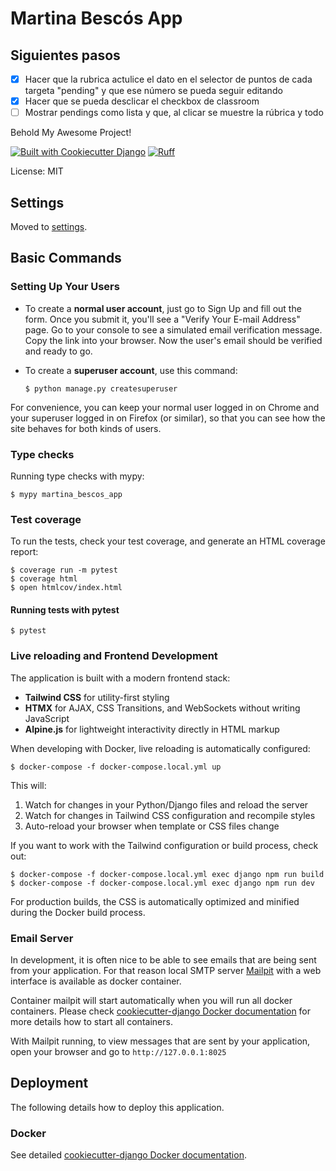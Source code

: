 # Martina Bescós App


## Siguientes pasos

- [X] Hacer que la rubrica actulice el dato en el selector de puntos de cada targeta "pending" y que ese número se pueda seguir editando
- [X] Hacer que se pueda desclicar el checkbox de classroom
- [ ] Mostrar pendings como lista y que, al clicar se muestre la rúbrica y todo

Behold My Awesome Project!

[![Built with Cookiecutter Django](https://img.shields.io/badge/built%20with-Cookiecutter%20Django-ff69b4.svg?logo=cookiecutter)](https://github.com/cookiecutter/cookiecutter-django/)
[![Ruff](https://img.shields.io/endpoint?url=https://raw.githubusercontent.com/astral-sh/ruff/main/assets/badge/v2.json)](https://github.com/astral-sh/ruff)

License: MIT

## Settings

Moved to [settings](https://cookiecutter-django.readthedocs.io/en/latest/1-getting-started/settings.html).

## Basic Commands

### Setting Up Your Users

- To create a **normal user account**, just go to Sign Up and fill out the form. Once you submit it, you'll see a "Verify Your E-mail Address" page. Go to your console to see a simulated email verification message. Copy the link into your browser. Now the user's email should be verified and ready to go.

- To create a **superuser account**, use this command:

      $ python manage.py createsuperuser

For convenience, you can keep your normal user logged in on Chrome and your superuser logged in on Firefox (or similar), so that you can see how the site behaves for both kinds of users.

### Type checks

Running type checks with mypy:

    $ mypy martina_bescos_app

### Test coverage

To run the tests, check your test coverage, and generate an HTML coverage report:

    $ coverage run -m pytest
    $ coverage html
    $ open htmlcov/index.html

#### Running tests with pytest

    $ pytest

### Live reloading and Frontend Development

The application is built with a modern frontend stack:

- **Tailwind CSS** for utility-first styling
- **HTMX** for AJAX, CSS Transitions, and WebSockets without writing JavaScript
- **Alpine.js** for lightweight interactivity directly in HTML markup

When developing with Docker, live reloading is automatically configured:

    $ docker-compose -f docker-compose.local.yml up

This will:
1. Watch for changes in your Python/Django files and reload the server
2. Watch for changes in Tailwind CSS configuration and recompile styles
3. Auto-reload your browser when template or CSS files change

If you want to work with the Tailwind configuration or build process, check out:

    $ docker-compose -f docker-compose.local.yml exec django npm run build
    $ docker-compose -f docker-compose.local.yml exec django npm run dev

For production builds, the CSS is automatically optimized and minified during the Docker build process.

### Email Server

In development, it is often nice to be able to see emails that are being sent from your application. For that reason local SMTP server [Mailpit](https://github.com/axllent/mailpit) with a web interface is available as docker container.

Container mailpit will start automatically when you will run all docker containers.
Please check [cookiecutter-django Docker documentation](https://cookiecutter-django.readthedocs.io/en/latest/2-local-development/developing-locally-docker.html) for more details how to start all containers.

With Mailpit running, to view messages that are sent by your application, open your browser and go to `http://127.0.0.1:8025`

## Deployment

The following details how to deploy this application.

### Docker

See detailed [cookiecutter-django Docker documentation](https://cookiecutter-django.readthedocs.io/en/latest/3-deployment/deployment-with-docker.html).
